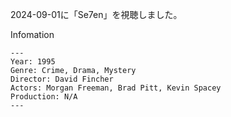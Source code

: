 2024-09-01に「Se7en」を視聴しました。

Infomation
```
---
Year: 1995
Genre: Crime, Drama, Mystery
Director: David Fincher
Actors: Morgan Freeman, Brad Pitt, Kevin Spacey
Production: N/A
---
```
